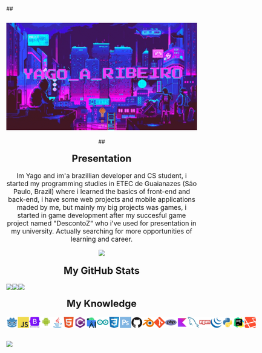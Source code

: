##<div align="center">
##    <img src="https://github.com/yagoAribeiro/yagoAribeiro/blob/main/banner.gif" width="820">
##</div>
<h2 style="margin:20px; font-size:19pt;" align="center">Presentation</h2>
<p style="font-size:13pt;" align="center">Im Yago and im'a brazillian developer and CS student, i started my programming studies in ETEC de Guaianazes (São Paulo, Brazil) where i learned the basics of front-end and back-end, i have some web projects and mobile applications maded by me, but mainly my big projects was games, i started in game development after my succesful game project named "DescontoZ" who i've used for presentation in my university. Actually searching for more opportunities of learning and career.</p>

<div align="center">
    <img src="https://github.com/yagoAribeiro/yagoAribeiro/blob/main/github-video.gif">
</div>
<h2 style="margin:20px; font-size:19pt;" align="center">My GitHub Stats</h2>

<div style="display:flex; flex-direction:row;" align="center">
    <img src="https://github-readme-stats.vercel.app/api?username=yagoAribeiro&show_icons=true&theme=radical&border_color=DF61F1">
    <img src="https://github-readme-stats.vercel.app/api/top-langs/?username=yagoAribeiro&langs_count=8&layout=compact&theme=radical&border_color=DF61F1">
    <img src="http://github-readme-streak-stats.herokuapp.com?user=yagoAribeiro&theme=radical&date_format=j%20M%5B%20Y%5D&mode=weekly">
</div>
<h2 style="margin:20px; font-size:19pt;" align="center">My Knowledge</h2>

<div style="display:flex; flex-direction:row;" align="center">
    <img src="https://github.com/devicons/devicon/blob/master/icons/godot/godot-original.svg" width="30" height="30">
    <img src="https://github.com/devicons/devicon/blob/master/icons/javascript/javascript-original.svg" width="30" height="30">
    <img src="https://github.com/devicons/devicon/blob/master/icons/bootstrap/bootstrap-original-wordmark.svg" width="30" height="30">
    <img src="https://github.com/devicons/devicon/blob/master/icons/android/android-original-wordmark.svg" width="30" height="30">
    <img src="https://github.com/devicons/devicon/blob/master/icons/java/java-original.svg" width="30" height="30">
    <img src="https://github.com/devicons/devicon/blob/master/icons/html5/html5-original.svg" width="30" height="30">
    <img src="https://github.com/devicons/devicon/blob/master/icons/csharp/csharp-original.svg" width="30" height="30">
    <img src="https://github.com/devicons/devicon/blob/master/icons/androidstudio/androidstudio-original.svg" width="30" height="30">
    <img src="https://github.com/devicons/devicon/blob/master/icons/arduino/arduino-original.svg" width="30" height="30">
    <img src="https://github.com/devicons/devicon/blob/master/icons/css3/css3-original.svg" width="30" height="30">
    <img src="https://github.com/devicons/devicon/blob/master/icons/photoshop/photoshop-plain.svg" width="30" height="30">
    <img src="https://github.com/devicons/devicon/blob/master/icons/github/github-original.svg" width="30" height="30">
    <img src="https://github.com/devicons/devicon/blob/master/icons/blender/blender-original.svg" width="30" height="30">
    <img src="https://github.com/devicons/devicon/blob/master/icons/git/git-original.svg" width="30" height="30">
    <img src="https://github.com/devicons/devicon/blob/master/icons/php/php-original.svg" width="30" height="30">
    <img src="https://github.com/devicons/devicon/blob/master/icons/kotlin/kotlin-original.svg" width="30" height="30">
    <img src="https://github.com/devicons/devicon/blob/master/icons/mysql/mysql-original.svg" width="30" height="30">
    <img src="https://github.com/devicons/devicon/blob/master/icons/npm/npm-original-wordmark.svg" width="30" height="30">
    <img src="https://github.com/devicons/devicon/blob/master/icons/jquery/jquery-original.svg" width="30" height="30">
    <img src="https://github.com/devicons/devicon/blob/master/icons/python/python-original.svg" width="30" height="30">
    <img src="https://github.com/devicons/devicon/blob/master/icons/pycharm/pycharm-original.svg" width="30" height="30">
    <img src="https://github.com/devicons/devicon/blob/master/icons/laravel/laravel-plain.svg" width="30" height="30">
</div>
<br>
<br>
<div style="display:flex; flex-direction:row;" align="center">
    <img src="https://github-profile-trophy.vercel.app/?username=yagoAribeiro&theme=onedark&column=3">
</div>
